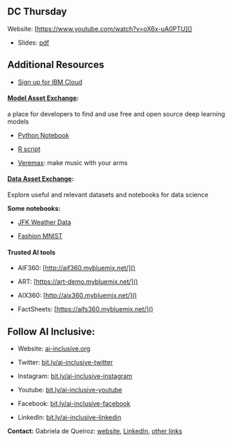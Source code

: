 ## DC Thursday

Website: [https://www.youtube.com/watch?v=oX6x-uA0PTU]()


- Slides: [pdf](2020-11-20_DC-THURS.pdf)


## Additional Resources

- [Sign up for IBM Cloud](https://ibm.biz/Bdq5Nj) 

#### [Model Asset Exchange](http://ibm.biz/model-exchange): 

a place for developers to find and use free and open source deep learning models

- [Python Notebook](http://ibm.biz/max-notebook)

- [R script](https://github.com/CODAIT/presentations/blob/310910dd51f4c64df39d41d4627fc30e14188d75/talks/2020-06-18_DSSelevate-Elevating-Women-in-Data/object_detector.R)

- [Veremax](http://ibm.biz/veremax): make music with your arms


#### [Data Asset Exchange](http://ibm.biz/data-exchange): 

Explore useful and relevant datasets and notebooks for data science


**Some notebooks:**

- [JFK Weather Data](https://developer.ibm.com/exchanges/data/all/jfk-weather-data/)

- [Fashion MNIST](https://developer.ibm.com/exchanges/data/all/fashion-mnist/)




#### Trusted AI tools

- AIF360: [http://aif360.mybluemix.net/]()

- ART: [https://art-demo.mybluemix.net/]()

- AIX360: [http://aix360.mybluemix.net/]()

- FactSheets: [https://aifs360.mybluemix.net/]()




## Follow AI Inclusive:

- Website: [ai-inclusive.org]()

- Twitter: [bit.ly/ai-inclusive-twitter]()

- Instagram: [bit.ly/ai-inclusive-instagram]()

- Youtube: [bit.ly/ai-inclusive-youtube]()

- Facebook: [bit.ly/ai-inclusive-facebook]()

- LinkedIn: [bit.ly/ai-inclusive-linkedin]()


**Contact:** Gabriela de Queiroz: [website](https://k-roz.com/), [LinkedIn](https://www.linkedin.com/in/gabrieladequeiroz), [other links](https://linktr.ee/gdq)
